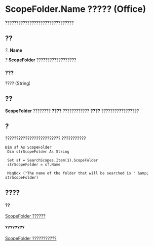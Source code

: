 
# ScopeFolder.Name ????? (Office)

???????????????????????????????


## ??

 _?_. **Name**

 _?_ **ScopeFolder** ??????????????????


### ???

???? (String)


## ??

 **ScopeFolder** ???????? **????** ???????????? **????** ?????????????????


## ?

????????????????????????? ???????????


```
Dim sf As ScopeFolder 
 Dim strScopeFolder As String 
 
 Set sf = SearchScopes.Item(1).ScopeFolder 
 strScopeFolder = sf.Name 
 
 MsgBox ("The name of the folder that will be searched is " &amp; strScopeFolder) 

```


## ????


#### ??


[ScopeFolder ??????](fe46c1ad-fd60-a698-23dd-04d0631ac403.md)
#### ????????


[ScopeFolder ???????????](http://msdn.microsoft.com/library/fff43b61-3635-48cf-1960-38ac5ec666d8%28Office.15%29.aspx)